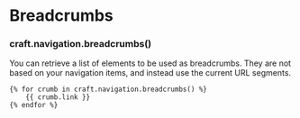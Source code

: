 # Breadcrumbs

### craft.navigation.breadcrumbs()

You can retrieve a list of elements to be used as breadcrumbs. They are not based on your navigation items, and instead use the current URL segments.

```twig
{% for crumb in craft.navigation.breadcrumbs() %}
    {{ crumb.link }}
{% endfor %}
```
